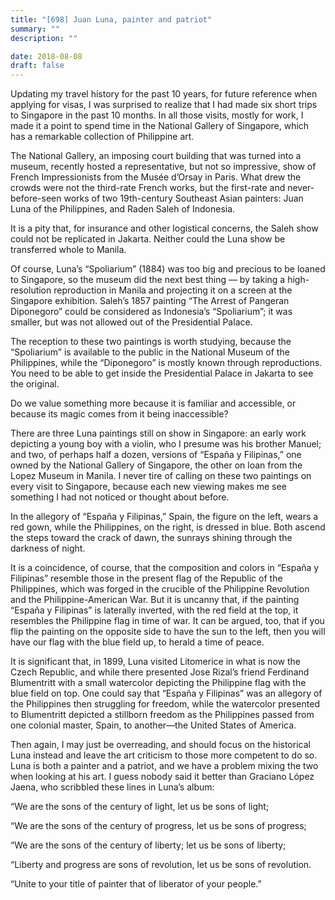 ```yaml
---
title: "[698] Juan Luna, painter and patriot"
summary: ""
description: ""

date: 2018-08-08
draft: false
---
```


Updating my travel history for the past 10 years, for future reference when applying for visas, I was surprised to realize that I had made six short trips to Singapore in the past 10 months. In all those visits, mostly for work, I made it a point to spend time in the National Gallery of Singapore, which has a remarkable collection of Philippine art.

The National Gallery, an imposing court building that was turned into a museum, recently hosted a representative, but not so impressive, show of French Impressionists from the Musée d’Orsay in Paris. What drew the crowds were not the third-rate French works, but the first-rate and never-before-seen works of two 19th-century Southeast Asian painters: Juan Luna of the Philippines, and Raden Saleh of Indonesia.

It is a pity that, for insurance and other logistical concerns, the Saleh show could not be replicated in Jakarta. Neither could the Luna show be transferred whole to Manila.

Of course, Luna’s “Spoliarium” (1884) was too big and precious to be loaned to Singapore, so the museum did the next best thing — by taking a high-resolution reproduction in Manila and projecting it on a screen at the Singapore exhibition. Saleh’s 1857 painting “The Arrest of Pangeran Diponegoro” could be considered as Indonesia’s “Spoliarium”; it was smaller, but was not allowed out of the Presidential Palace.

The reception to these two paintings is worth studying, because the “Spoliarium” is available to the public in the National Museum of the Philippines, while the “Diponegoro” is mostly known through reproductions. You need to be able to get inside the Presidential Palace in Jakarta to see the original.

Do we value something more because it is familiar and accessible, or because its magic comes from it being inaccessible?

There are three Luna paintings still on show in Singapore: an early work depicting a young boy with a violin, who I presume was his brother Manuel; and two, of perhaps half a dozen, versions of “España y Filipinas,” one owned by the National Gallery of Singapore, the other on loan from the Lopez Museum in Manila. I never tire of calling on these two paintings on every visit to Singapore, because each new viewing makes me see something I had not noticed or thought about before.

In the allegory of “España y Filipinas,” Spain, the figure on the left, wears a red gown, while the Philippines, on the right, is dressed in blue. Both ascend the steps toward the crack of dawn, the sunrays shining through the darkness of night.

It is a coincidence, of course, that the composition and colors in “España y Filipinas” resemble those in the present flag of the Republic of the Philippines, which was forged in the crucible of the Philippine Revolution and the Philippine-American War. But it is uncanny that, if the painting “España y Filipinas” is laterally inverted, with the red field at the top, it resembles the Philippine flag in time of war. It can be argued, too, that if you flip the painting on the opposite side to have the sun to the left, then you will have our flag with the blue field up, to herald a time of peace.

It is significant that, in 1899, Luna visited Litomerice in what is now the Czech Republic, and while there presented Jose Rizal’s friend Ferdinand Blumentritt with a small watercolor depicting the Philippine flag with the blue field on top. One could say that “España y Filipinas” was an allegory of the Philippines then struggling for freedom, while the watercolor presented to Blumentritt depicted a stillborn freedom as the Philippines passed from one colonial master, Spain, to another—the United States of America.

Then again, I may just be overreading, and should focus on the historical Luna instead and leave the art criticism to those more competent to do so. Luna is both a painter and a patriot, and we have a problem mixing the two when looking at his art. I guess nobody said it better than Graciano López Jaena, who scribbled these lines in Luna’s album:

“We are the sons of the century of light, let us be sons of light;

“We are the sons of the century of progress, let us be sons of progress;

“We are the sons of the century of liberty; let us be sons of liberty;

“Liberty and progress are sons of revolution, let us be sons of revolution.

“Unite to your title of painter that of liberator of your people.”
